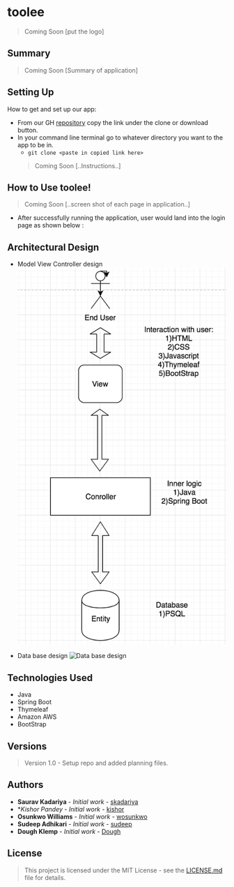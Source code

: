 # toolee

> Coming Soon [put the logo]

## Summary
> Coming Soon [Summary of application]

## Setting Up

 How to get and set up our app:
 
 * From our GH [repository](https://github.com/team-toolee/toolee) copy the link under the clone or download button.
 * In your command line terminal go to whatever directory you want to the app to be in.  
     * `git clone <paste in copied link here>`
     > Coming Soon [..Instructions..]
    
## How to Use toolee!
> Coming Soon [..screen shot of each page in application..]
 * After successfully running the application, user would land into the login page as shown below :
  
 
## Architectural Design
   * Model View Controller design
    ![MVC](https://github.com/team-int-finance/kid-doh/blob/master/src/main/resources/static/images/mvc.png)

   * Data base design 
    ![Data base design](./assests/dbDesign.png)

## Technologies Used
* Java
* Spring Boot
* Thymeleaf
* Amazon AWS
* BootStrap

## Versions
> Version 1.0 - Setup repo and added planning files.

## Authors
* **Saurav Kadariya** - *Initial work* - [skadariya](https://github.com/skadariya)
* **Kishor Pandey* - *Initial work* - [kishor](https://github.com/kishorpan2)
* **Osunkwo Williams** - *Initial work* - [wosunkwo](https://github.com/wosunkwo)
* **Sudeep Adhikari** - *Initial work* - [sudeep](https://github.com/sadhikari07)
* **Dough Klemp** - *Initial work* - [Dough](https://github.com/idothestamping)

## License
> This project is licensed under the MIT License - see the [LICENSE.md](LICENSE.md) file for details.
